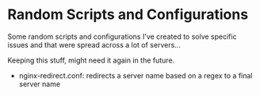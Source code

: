 # Random Scripts and Configurations

Some random scripts and configurations I've created to solve specific issues and that were spread across a lot of servers...

Keeping this stuff, might need it again in the future.

- nginx-redirect.conf: redirects a server name based on a regex to a final server name
